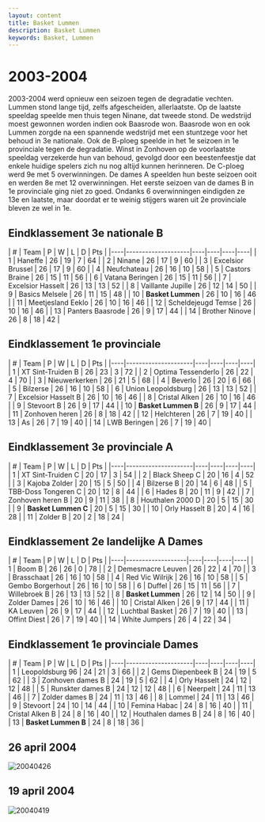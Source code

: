 ```yaml
---
layout: content
title: Basket Lummen
description: Basket Lummen
keywords: Basket, Lummen
---
```


# 2003-2004

2003-2004 werd opnieuw een seizoen tegen de degradatie vechten. Lummen stond lange tijd, zelfs afgescheiden, allerlaatste. Op de laatste speeldag speelde men thuis tegen Ninane, dat tweede stond. De wedstrijd moest gewonnen worden indien ook Baasrode won. Baasrode won en ook Lummen zorgde na een spannende wedstrijd met een stuntzege voor het behoud in 3e nationale.
Ook de B-ploeg speelde in het 1e seizoen in 1e provinciale tegen de degradatie. Winst in Zonhoven op de voorlaatste speeldag verzekerde hun van behoud, gevolgd door een beestenfeestje dat enkele huidige spelers zich nu nog altijd kunnen herinneren. De C-ploeg werd 9e met 5 overwinningen.
De dames A speelden hun beste seizoen ooit en werden 8e met 12 overwinningen. Het eerste seizoen van de dames B in 1e provinciale ging niet zo goed. Ondanks 6 overwinningen eindigden ze 13e en laatste, maar doordat er te weinig stijgers waren uit 2e provinciale bleven ze wel in 1e.

## Eindklassement 3e nationale B

| #  | Team               | P  | W  | L  | D | Pts |
|----|--------------------|----|----|----|----|
| 1  | Haneffe            | 26 | 19 | 7  | 64 |
| 2  | Ninane             | 26 | 17 | 9  | 60 |
| 3  | Excelsior Brussel  | 26 | 17 | 9  | 60 |
| 4  | Neufchateau        | 26 | 16 | 10 | 58 |
| 5  | Castors Braine     | 26 | 15 | 11 | 56 |
| 6  | Vatana Beringen    | 26 | 15 | 11 | 56 |
| 7  | Excelsior Hasselt  | 26 | 13 | 13 | 52 |
| 8  | Vaillante Jupille  | 26 | 12 | 14 | 50 |
| 9  | Basics Melsele     | 26 | 11 | 15 | 48 |
| 10 | **Basket Lummen**  | 26 | 10 | 16 | 46 |
| 11 | Meetjesland Eeklo  | 26 | 10 | 16 | 46 |
| 12 | Scheldejeugd Temse | 26 | 10 | 16 | 46 |
| 13 | Panters Baasrode   | 26 | 9  | 17 | 44 |
| 14 | Brother Ninove     | 26 | 8  | 18 | 42 |

## Eindklassement 1e provinciale

| #  | Team               | P  | W  | L  | D | Pts |
|----|---------------------|----|----|----|----|
| 1  | XT Sint-Truiden B   | 26 | 23 | 3  | 72 |
| 2  | Optima Tessenderlo  | 26 | 22 | 4  | 70 |
| 3  | Nieuwerkerken       | 26 | 21 | 5  | 68 |
| 4  | Beverlo             | 26 | 20 | 6  | 66 |
| 5  | Bilzerse            | 26 | 16 | 10 | 58 |
| 6  | Union Leopoldsburg  | 26 | 13 | 13 | 52 |
| 7  | Excelsior Hasselt B | 26 | 10 | 16 | 46 |
| 8  | Cristal Alken       | 26 | 10 | 16 | 46 |
| 9  | Stevoort B          | 26 | 9  | 17 | 44 |
| 10 | **Basket Lummen B** | 26 | 9  | 17 | 44 |
| 11 | Zonhoven heren      | 26 | 8  | 18 | 42 |
| 12 | Helchteren          | 26 | 7  | 19 | 40 |
| 13 | As                  | 26 | 7  | 19 | 40 |
| 14 | LWB Beringen        | 26 | 7  | 19 | 40 |

## Eindklassement 3e provinciale A

| #  | Team               | P  | W  | L  | D | Pts |
|----|---------------------|----|----|----|----|
| 1  | XT Sint-Truiden C   | 20 | 17 | 3  | 54 |
| 2  | Black Sheep C       | 20 | 16 | 4  | 52 |
| 3  | Kajoba Zolder       | 20 | 15 | 5  | 50 |
| 4  | Bilzerse B          | 20 | 14 | 6  | 48 |
| 5  | TBB-Doss Tongeren C | 20 | 12 | 8  | 44 |
| 6  | Hades B             | 20 | 11 | 9  | 42 |
| 7  | Zonhoven heren B    | 20 | 9  | 11 | 38 |
| 8  | Houthalen 2000 D    | 20 | 5  | 15 | 30 |
| 9  | **Basket Lummen C** | 20 | 5  | 15 | 30 |
| 10 | Orly Hasselt B      | 20 | 4  | 16 | 28 |
| 11 | Zolder B            | 20 | 2  | 18 | 24 |

## Eindklassement 2e landelijke A Dames

| #  | Team               | P  | W  | L  | D | Pts |
|----|-------------------|----|----|----|----|
| 1  | Boom B            | 26 | 26 | 0  | 78 |
| 2  | Demesmacre Leuven | 26 | 22 | 4  | 70 |
| 3  | Brasschaat        | 26 | 16 | 10 | 58 |
| 4  | Red Vic Wilrijk   | 26 | 16 | 10 | 58 |
| 5  | Gembo Borgerhout  | 26 | 16 | 10 | 58 |
| 6  | Duffel            | 26 | 15 | 11 | 56 |
| 7  | Willebroek B      | 26 | 13 | 13 | 52 |
| 8  | **Basket Lummen** | 26 | 12 | 14 | 50 |
| 9  | Zolder Dames      | 26 | 10 | 16 | 46 |
| 10 | Cristal Alken     | 26 | 9  | 17 | 44 |
| 11 | KA Leuven         | 26 | 9  | 17 | 44 |
| 12 | Luchtbal Basket   | 26 | 7  | 19 | 40 |
| 13 | Offint Diest      | 26 | 7  | 19 | 40 |
| 14 | White Jumpers     | 26 | 4  | 22 | 34 |

## Eindklassement 1e provinciale Dames

| #  | Team               | P  | W  | L  | D | Pts |
|----|---------------------|----|----|----|----|
| 1  | Leopoldsburg 96     | 24 | 21 | 3  | 66 |
| 2  | Gems Diepenbeek B   | 24 | 19 | 5  | 62 |
| 3  | Zonhoven dames B    | 24 | 19 | 5  | 62 |
| 4  | Orly Hasselt        | 24 | 12 | 12 | 48 |
| 5  | Runskter dames B    | 24 | 12 | 12 | 48 |
| 6  | Neerpelt            | 24 | 11 | 13 | 46 |
| 7  | Zolder dames B      | 24 | 11 | 13 | 46 |
| 8  | Lommel              | 24 | 11 | 13 | 46 |
| 9  | Stevoort            | 24 | 10 | 14 | 44 |
| 10 | Femina Habac        | 24 | 8  | 16 | 40 |
| 11 | Cristal Alken B     | 24 | 8  | 16 | 40 |
| 12 | Houthalen dames B   | 24 | 8  | 16 | 40 |
| 13 | **Basket Lummen B** | 24 | 8  | 18 | 36 |

## 26 april 2004

![20040426](/club/geschiedenis/2003-2004/20040426.gif)

## 19 april 2004

![20040419](/club/geschiedenis/2003-2004/20040419.gif)